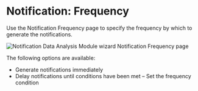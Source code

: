 # Notification: Frequency

Use the Notification Frequency page to specify the frequency by which to generate the notifications.

![Notification Data Analysis Module wizard Notification Frequency page](/img/product_docs/accessanalyzer/11.6/admin/analysis/notification/frequency.webp)

The following options are available:

- Generate notifications immediately
- Delay notifications until conditions have been met – Set the frequency condition
